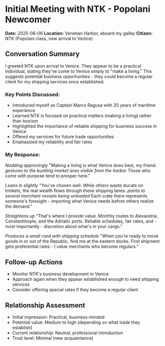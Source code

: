 # Initial Meeting with NTK - Popolani Newcomer

**Date:** 2025-06-06
**Location:** Venetian Harbor, aboard my galley
**Citizen:** NTK (Popolani class, new arrival to Venice)

## Conversation Summary

I greeted NTK upon arrival to Venice. They appear to be a practical individual, stating they've come to Venice simply to "make a living." This suggests potential business opportunities - they could become a regular client for my shipping services once established.

### Key Points Discussed:
- Introduced myself as Captain Marco Ragusa with 20 years of maritime experience
- Learned NTK is focused on practical matters (making a living) rather than tourism
- Highlighted the importance of reliable shipping for business success in Venice
- Offered my services for future trade opportunities
- Emphasized my reliability and fair rates

### My Response:
*Nodding approvingly* "Making a living is what Venice does best, my friend. *gestures to the bustling market area visible from the harbor* Those who come with purpose tend to prosper here."

*Leans in slightly* "You've chosen well. While others waste ducats on trinkets, the real wealth flows through these shipping lanes. *points to several merchant vessels being unloaded* Each crate there represents someone's foresight - importing what Venice needs before others realize the demand."

*Straightens up* "That's where I provide value. Monthly routes to Alexandria, Constantinople, and the Adriatic ports. Reliable schedules, fair rates, and - most importantly - discretion about what's in your cargo."

*Produces a small card with shipping schedule* "When you're ready to move goods in or out of the Republic, find me at the eastern docks. First shipment gets preferential rates - I value merchants who become regulars."

## Follow-up Actions
- Monitor NTK's business development in Venice
- Approach again when they appear established enough to need shipping services
- Consider offering special rates if they become a regular client

## Relationship Assessment
- Initial impression: Practical, business-minded
- Potential value: Medium to high (depending on what trade they establish)
- Current relationship: Neutral, professional introduction
- Trust level: Minimal (new acquaintance)
